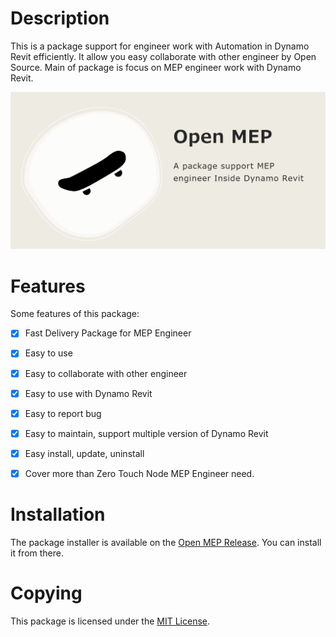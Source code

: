 # Description

This is a package support for engineer work with Automation in Dynamo Revit efficiently. It allow you easy collaborate
with other engineer by Open Source. Main of package is focus on MEP engineer work with Dynamo Revit.

![](docs/img/openmep.png)

# Features

Some features of this package:

- [x] Fast Delivery Package for MEP Engineer
- [x] Easy to use
- [x] Easy to collaborate with other engineer
- [x] Easy to use with Dynamo Revit
- [x] Easy to report bug
- [x] Easy to maintain, support multiple version of Dynamo Revit
- [x] Easy install, update, uninstall
- [x] Cover more than Zero Touch Node MEP Engineer need.


# Installation

The package installer is available on the [Open MEP Release](https://github.com/chuongmep/OpenMEP/releases/latest). You can install it from there.

# Copying

This package is licensed under the [MIT License](LICENSE).

